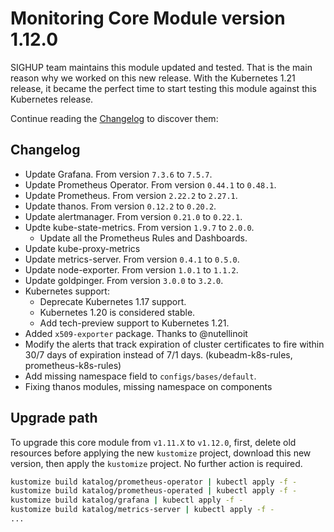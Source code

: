# Monitoring Core Module version 1.12.0

SIGHUP team maintains this module updated and tested. That is the main reason why we worked on this new release.
With the Kubernetes 1.21 release, it became the perfect time to start testing this module against this Kubernetes
release.

Continue reading the [Changelog](#changelog) to discover them:

## Changelog

- Update Grafana. From version `7.3.6` to `7.5.7`.
- Update Prometheus Operator. From version `0.44.1` to `0.48.1`.
- Update Prometheus. From version `2.22.2` to `2.27.1`.
- Update thanos. From version `0.12.2` to `0.20.2`.
- Update alertmanager. From version `0.21.0` to `0.22.1`.
- Updte kube-state-metrics. From version `1.9.7` to `2.0.0`.
  - Update all the Prometheus Rules and Dashboards.
- Update kube-proxy-metrics
- Update metrics-server. From version `0.4.1` to `0.5.0`.
- Update node-exporter. From version `1.0.1` to `1.1.2`.
- Update goldpinger. From version `3.0.0` to `3.2.0`.
- Kubernetes support:
  - Deprecate Kubernetes 1.17 support.
  - Kubernetes 1.20 is considered stable.
  - Add tech-preview support to Kubernetes 1.21.
- Added `x509-exporter` package. Thanks to @nutellinoit
- Modify the alerts that track expiration of cluster certificates to fire within 30/7 days of expiration instead of 7/1 days. (kubeadm-k8s-rules, prometheus-k8s-rules)
- Add missing namespace field to `configs/bases/default`.
- Fixing thanos modules, missing namespace on components

## Upgrade path

To upgrade this core module from `v1.11.X` to `v1.12.0`, first, delete old resources before applying the new
`kustomize` project, download this new version, then apply the `kustomize` project. No further action is required.

```bash
kustomize build katalog/prometheus-operator | kubectl apply -f -
kustomize build katalog/prometheus-operated | kubectl apply -f -
kustomize build katalog/grafana | kubectl apply -f -
kustomize build katalog/metrics-server | kubectl apply -f -
...
```
